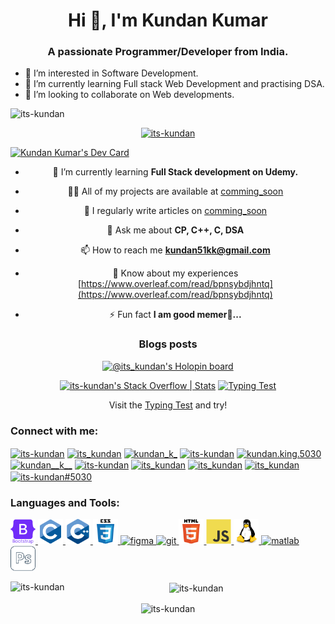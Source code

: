

<!-- - ❣️ My CV Link -->

<h1 align="center">Hi 👋, I'm Kundan Kumar</h1>
<h3 align="center">A passionate Programmer/Developer from India.</h3>

- 👀 I’m interested in Software Development.
- 🌱 I’m currently learning Full stack Web Development and  practising DSA.
- 💞️ I’m looking to collaborate on Web developments.

<p align="left"> <img src="https://komarev.com/ghpvc/?username=its-kundan&label=Profile%20views&color=0e75b6&style=flat" alt="its-kundan" /> </p>

<p align="center"> <a href="https://github.com/ryo-ma/github-profile-trophy"><img src="https://github-profile-trophy.vercel.app/?username=its-kundan" alt="its-kundan" /></a> </p>
<a href="https://app.daily.dev/its_kundan"><img src="https://api.daily.dev/devcards/v2/ANHzHrHUTvD9T1cNLgAsV.png?type=default&r=n6q" width="356" alt="Kundan Kumar's Dev Card"/></a>
<p align="left">
  
  <!--- <a href="https://twitter.com/kundan_k_" target="blank"><img src="https://img.shields.io/twitter/follow/kundan_k_?logo=twitter&style=for-the-badge" alt="kundan_k_" /></a> </p> --->
<div align= "center">

- 🌱 I’m currently learning **Full Stack development on Udemy.**

- 👨‍💻 All of my projects are available at [comming_soon](comming_soon)

- 📝 I regularly write articles on [comming_soon](comming_soon)

- 💬 Ask me about **CP, C++, C, DSA**

- 📫 How to reach me **kundan51kk@gmail.com**

- 📄 Know about my experiences [https://www.overleaf.com/read/bpnsybdjhntq](https://www.overleaf.com/read/bpnsybdjhntq)

- ⚡ Fun fact **I am good memer🤩...**

### Blogs posts
<!-- BLOG-POST-LIST:START -->
<!-- BLOG-POST-LIST:END -->


[![@its_kundan's Holopin board](https://holopin.me/its_kundan)](https://holopin.io/@its_kundan)
<!-- [![its-kundan's GitHub | Topics](https://stats.quine.sh/its-kundan/topics-over-time?theme=dark)](https://quine.sh)
[![its-kundan's GitHub | Stats](https://stats.quine.sh/its-kundan/github?theme=dark)](https://quine.sh)
[![its-kundan's Web3 | Identity](https://stats.quine.sh/its-kundan/web3?theme=dark)](https://quine.sh)
[![its-kundan's GitHub | Languages Over Time](https://stats.quine.sh/its-kundan/languages-over-time?theme=dark)](https://quine.sh)
--->
[![its-kundan's Stack Overflow | Stats](https://stats.quine.sh/its-kundan/stack-overflow?theme=dark)](https://quine.sh)
<a href="https://10fastfingers.com/typing-test/english"><img src="http://img.10fastfingers.com/badge/typing-test_1_BC.png" alt="Typing Test" /></a><p>Visit the <a href="https://10fastfingers.com/typing-test/english">Typing Test</a> and try!</p> 
<h3 align="left">Connect with me:</h3>
<p align="left">
<a href="https://codepen.io/its-kundan" target="blank"><img align="center" src="https://raw.githubusercontent.com/rahuldkjain/github-profile-readme-generator/master/src/images/icons/Social/codepen.svg" alt="its-kundan" height="30" width="40" /></a>
<a href="https://dev.to/its_kundan" target="blank"><img align="center" src="https://raw.githubusercontent.com/rahuldkjain/github-profile-readme-generator/master/src/images/icons/Social/devto.svg" alt="its_kundan" height="30" width="40" /></a>
<a href="https://twitter.com/kundan_k_" target="blank"><img align="center" src="https://raw.githubusercontent.com/rahuldkjain/github-profile-readme-generator/master/src/images/icons/Social/twitter.svg" alt="kundan_k_" height="30" width="40" /></a>
<a href="https://linkedin.com/in/its-kundan" target="blank"><img align="center" src="https://raw.githubusercontent.com/rahuldkjain/github-profile-readme-generator/master/src/images/icons/Social/linked-in-alt.svg" alt="its-kundan" height="30" width="40" /></a>
<a href="https://fb.com/kundan.king.5030" target="blank"><img align="center" src="https://raw.githubusercontent.com/rahuldkjain/github-profile-readme-generator/master/src/images/icons/Social/facebook.svg" alt="kundan.king.5030" height="30" width="40" /></a>
<a href="https://instagram.com/kundan__k__" target="blank"><img align="center" src="https://raw.githubusercontent.com/rahuldkjain/github-profile-readme-generator/master/src/images/icons/Social/instagram.svg" alt="kundan__k__" height="30" width="40" /></a>
<a href="https://hashnode.com/its-kundan" target="blank"><img align="center" src="https://raw.githubusercontent.com/rahuldkjain/github-profile-readme-generator/master/src/images/icons/Social/hashnode.svg" alt="its-kundan" height="30" width="40" /></a>
<a href="https://medium.com/its_kundan" target="blank"><img align="center" src="https://raw.githubusercontent.com/rahuldkjain/github-profile-readme-generator/master/src/images/icons/Social/medium.svg" alt="its_kundan" height="30" width="40" /></a>
<a href="https://www.codechef.com/users/its_kundan" target="blank"><img align="center" src="https://cdn.jsdelivr.net/npm/simple-icons@3.1.0/icons/codechef.svg" alt="its_kundan" height="30" width="40" /></a>
<a href="https://codeforces.com/profile/its_kundan" target="blank"><img align="center" src="https://raw.githubusercontent.com/rahuldkjain/github-profile-readme-generator/master/src/images/icons/Social/codeforces.svg" alt="its_kundan" height="30" width="40" /></a>
<a href="https://discord.gg/its-kundan#5030" target="blank"><img align="center" src="https://raw.githubusercontent.com/rahuldkjain/github-profile-readme-generator/master/src/images/icons/Social/discord.svg" alt="its-kundan#5030" height="30" width="40" /></a>
</p>

<h3 align="left">Languages and Tools:</h3>
<p align="left"> <a href="https://getbootstrap.com" target="_blank" rel="noreferrer"> <img src="https://raw.githubusercontent.com/devicons/devicon/master/icons/bootstrap/bootstrap-plain-wordmark.svg" alt="bootstrap" width="40" height="40"/> </a> <a href="https://www.cprogramming.com/" target="_blank" rel="noreferrer"> <img src="https://raw.githubusercontent.com/devicons/devicon/master/icons/c/c-original.svg" alt="c" width="40" height="40"/> </a> <a href="https://www.w3schools.com/cpp/" target="_blank" rel="noreferrer"> <img src="https://raw.githubusercontent.com/devicons/devicon/master/icons/cplusplus/cplusplus-original.svg" alt="cplusplus" width="40" height="40"/> </a> <a href="https://www.w3schools.com/css/" target="_blank" rel="noreferrer"> <img src="https://raw.githubusercontent.com/devicons/devicon/master/icons/css3/css3-original-wordmark.svg" alt="css3" width="40" height="40"/> </a> <a href="https://www.figma.com/" target="_blank" rel="noreferrer"> <img src="https://www.vectorlogo.zone/logos/figma/figma-icon.svg" alt="figma" width="40" height="40"/> </a> <a href="https://git-scm.com/" target="_blank" rel="noreferrer"> <img src="https://www.vectorlogo.zone/logos/git-scm/git-scm-icon.svg" alt="git" width="40" height="40"/> </a> <a href="https://www.w3.org/html/" target="_blank" rel="noreferrer"> <img src="https://raw.githubusercontent.com/devicons/devicon/master/icons/html5/html5-original-wordmark.svg" alt="html5" width="40" height="40"/> </a> <a href="https://developer.mozilla.org/en-US/docs/Web/JavaScript" target="_blank" rel="noreferrer"> <img src="https://raw.githubusercontent.com/devicons/devicon/master/icons/javascript/javascript-original.svg" alt="javascript" width="40" height="40"/> </a> <a href="https://www.linux.org/" target="_blank" rel="noreferrer"> <img src="https://raw.githubusercontent.com/devicons/devicon/master/icons/linux/linux-original.svg" alt="linux" width="40" height="40"/> </a> <a href="https://www.mathworks.com/" target="_blank" rel="noreferrer"> <img src="https://upload.wikimedia.org/wikipedia/commons/2/21/Matlab_Logo.png" alt="matlab" width="40" height="40"/> </a> <a href="https://www.photoshop.com/en" target="_blank" rel="noreferrer"> <img src="https://raw.githubusercontent.com/devicons/devicon/master/icons/photoshop/photoshop-line.svg" alt="photoshop" width="40" height="40"/> </a> </p>

<p><img align="left" src="https://github-readme-stats.vercel.app/api/top-langs?username=its-kundan&show_icons=true&locale=en&layout=compact" alt="its-kundan" /></p> 

<p>&nbsp;<img align="center" src="https://github-readme-stats.vercel.app/api?username=its-kundan&show_icons=true&locale=en" alt="its-kundan" /></p>

<p><img align="center" src="https://github-readme-streak-stats.herokuapp.com/?user=its-kundan&" alt="its-kundan" /></p>
</div>
<!---
its-kundan/its-kundan is a ✨ special ✨ repository because its `README.md` (this file) appears on your GitHub profile.
You can click the Preview link to take a look at your changes.
--->
